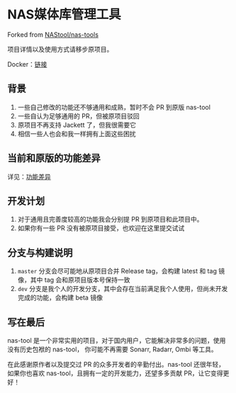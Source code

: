 # NAS媒体库管理工具
Forked from [NAStool/nas-tools](https://github.com/NAStool/nas-tools)

项目详情以及使用方式请移步原项目。

Docker：[链接](https://hub.docker.com/repository/docker/n120318/nas-tools)
## 背景
1. 一些自己修改的功能还不够通用和成熟，暂时不会 PR 到原版 nas-tool
2. 一些自认为足够通用的 PR，但被原项目驳回
3. 原项目不再支持 Jackett 了，但我很需要它
5. 相信一些人也会和我一样拥有上面这些困扰

## 当前和原版的功能差异
详见：[功能差异](feature.md)
## 开发计划
1. 对于通用且完善度较高的功能我会分别提 PR 到原项目和此项目中。
2. 如果你有一些 PR 没有被原项目接受，也欢迎在这里提交试试
## 分支与构建说明
1. `master` 分支会尽可能地从原项目合并 Release tag，会构建 latest 和 tag 镜像，其中 tag 会和原项目版本号保持一致
2. `dev` 分支是我个人的开发分支，其中会存在当前满足我个人使用，但尚未开发完成的功能，会构建 beta 镜像

## 写在最后
nas-tool 是一个非常实用的项目，对于国内用户，它能解决非常多的问题，使用没有历史包袱的 nas-tool， 你可能不再需要 Sonarr, Radarr, Ombi 等工具。

在此感谢原作者以及提交过 PR 的众多开发者的辛勤付出。nas-tool 还很年轻，如果你也喜欢 nas-tool，且拥有一定的开发能力，还望多多贡献 PR，让它变得更好！

